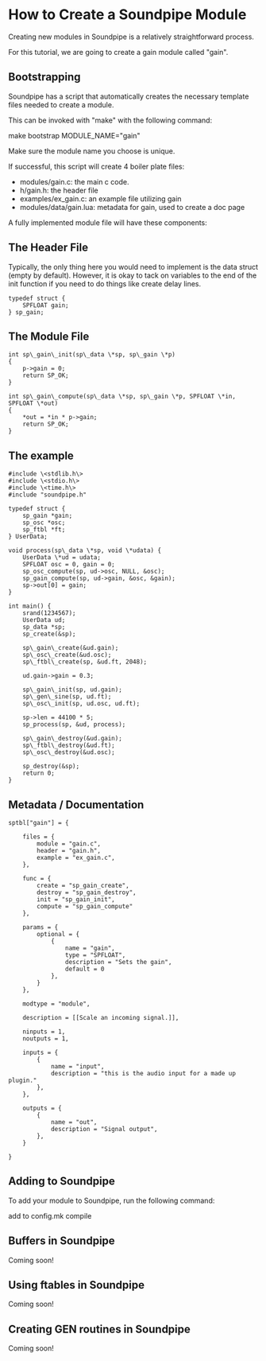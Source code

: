 How to Create a Soundpipe Module
================================

Creating new modules in Soundpipe is a relatively straightforward process.

For this tutorial, we are going to create a gain module called "gain". 

## Bootstrapping

Soundpipe has a script that automatically creates the necessary template files
needed to create a module. 

This can be invoked with "make" with the following command:

make bootstrap MODULE_NAME="gain"

Make sure the module name you choose is unique.

If successful, this script will create 4 boiler plate files:
- modules/gain.c: the main c code. 
- h/gain.h: the header file
- examples/ex_gain.c: an example file utilizing gain
- modules/data/gain.lua: metadata for gain, used to create a doc page

A fully implemented module file will have these components:

## The Header File

Typically, the only thing here you would need to implement is the data struct 
(empty by default). However, it is okay to tack on variables to the end of the
init function if you need to do things like create delay lines. 

```
typedef struct {
    SPFLOAT gain;
} sp_gain;
```

## The Module File

```
int sp\_gain\_init(sp\_data \*sp, sp\_gain \*p)
{
    p->gain = 0;
    return SP_OK;
}

int sp\_gain\_compute(sp\_data \*sp, sp\_gain \*p, SPFLOAT \*in, SPFLOAT \*out)
{
    *out = *in * p->gain;
    return SP_OK;
}
```

## The example

```
#include \<stdlib.h\>
#include \<stdio.h\>
#include \<time.h\>
#include "soundpipe.h"

typedef struct {
    sp_gain *gain;
    sp_osc *osc;
    sp_ftbl *ft; 
} UserData;

void process(sp\_data \*sp, void \*udata) {
    UserData \*ud = udata;
    SPFLOAT osc = 0, gain = 0;
    sp_osc_compute(sp, ud->osc, NULL, &osc);
    sp_gain_compute(sp, ud->gain, &osc, &gain);
    sp->out[0] = gain;
}

int main() {
    srand(1234567);
    UserData ud;
    sp_data *sp;
    sp_create(&sp);

    sp\_gain\_create(&ud.gain);
    sp\_osc\_create(&ud.osc);
    sp\_ftbl\_create(sp, &ud.ft, 2048);

    ud.gain->gain = 0.3;

    sp\_gain\_init(sp, ud.gain);
    sp\_gen\_sine(sp, ud.ft);
    sp\_osc\_init(sp, ud.osc, ud.ft);

    sp->len = 44100 * 5;
    sp_process(sp, &ud, process);

    sp\_gain\_destroy(&ud.gain);
    sp\_ftbl\_destroy(&ud.ft);
    sp\_osc\_destroy(&ud.osc);

    sp_destroy(&sp);
    return 0;
}
```

## Metadata / Documentation

```
sptbl["gain"] = {

    files = { 
        module = "gain.c",
        header = "gain.h",
        example = "ex_gain.c",
    },
    
    func = {
        create = "sp_gain_create",
        destroy = "sp_gain_destroy",
        init = "sp_gain_init",
        compute = "sp_gain_compute"
    },
    
    params = {
        optional = {
            {
                name = "gain",
                type = "SPFLOAT",
                description = "Sets the gain",
                default = 0
            },
        }
    },
    
    modtype = "module",
    
    description = [[Scale an incoming signal.]], 
    
    ninputs = 1,
    noutputs = 1,
    
    inputs = { 
        {
            name = "input",
            description = "this is the audio input for a made up plugin."
        },
    },
    
    outputs = {
        {
            name = "out",
            description = "Signal output",
        },
    }

}
```

## Adding to Soundpipe
To add your module to Soundpipe, run the following command:

add to config.mk
compile

## Buffers in Soundpipe

Coming soon!

## Using ftables in Soundpipe

Coming soon!

## Creating GEN routines in Soundpipe

Coming soon! 


